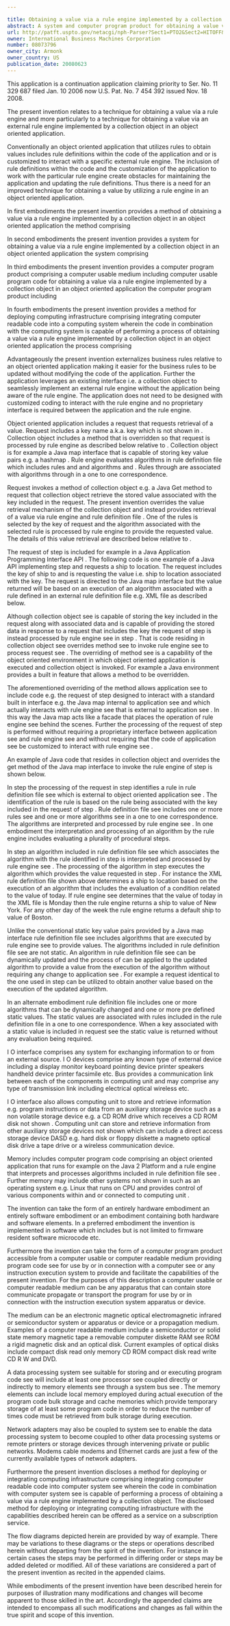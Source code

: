 ```yaml
---

title: Obtaining a value via a rule engine implemented by a collection object
abstract: A system and computer program product for obtaining a value via a rule engine implemented by a collection object associated with an object-oriented application. A request for the value includes a key, is received from the application, and is directed to a method of the collection object. The collection object is capable of storing the key and associated data, and providing the data in response to receiving the request. An overriding of the method of the collection object replaces the provision of the data by the collection object with a processing of the request by a rule engine external to the application. The rule is identified in a rule definition file external to the application based on an association between the rule and the key. An algorithm associated with the rule and included in the rule definition file is executed to provide the requested value.
url: http://patft.uspto.gov/netacgi/nph-Parser?Sect1=PTO2&Sect2=HITOFF&p=1&u=%2Fnetahtml%2FPTO%2Fsearch-adv.htm&r=1&f=G&l=50&d=PALL&S1=08073796&OS=08073796&RS=08073796
owner: International Business Machines Corporation
number: 08073796
owner_city: Armonk
owner_country: US
publication_date: 20080623
---
```

This application is a continuation application claiming priority to Ser. No. 11 329 687 filed Jan. 10 2006 now U.S. Pat. No. 7 454 392 issued Nov. 18 2008.

The present invention relates to a technique for obtaining a value via a rule engine and more particularly to a technique for obtaining a value via an external rule engine implemented by a collection object in an object oriented application.

Conventionally an object oriented application that utilizes rules to obtain values includes rule definitions within the code of the application and or is customized to interact with a specific external rule engine. The inclusion of rule definitions within the code and the customization of the application to work with the particular rule engine create obstacles for maintaining the application and updating the rule definitions. Thus there is a need for an improved technique for obtaining a value by utilizing a rule engine in an object oriented application.

In first embodiments the present invention provides a method of obtaining a value via a rule engine implemented by a collection object in an object oriented application the method comprising 

In second embodiments the present invention provides a system for obtaining a value via a rule engine implemented by a collection object in an object oriented application the system comprising 

In third embodiments the present invention provides a computer program product comprising a computer usable medium including computer usable program code for obtaining a value via a rule engine implemented by a collection object in an object oriented application the computer program product including 

In fourth embodiments the present invention provides a method for deploying computing infrastructure comprising integrating computer readable code into a computing system wherein the code in combination with the computing system is capable of performing a process of obtaining a value via a rule engine implemented by a collection object in an object oriented application the process comprising 

Advantageously the present invention externalizes business rules relative to an object oriented application making it easier for the business rules to be updated without modifying the code of the application. Further the application leverages an existing interface i.e. a collection object to seamlessly implement an external rule engine without the application being aware of the rule engine. The application does not need to be designed with customized coding to interact with the rule engine and no proprietary interface is required between the application and the rule engine.

Object oriented application includes a request that requests retrieval of a value. Request includes a key name a.k.a. key which is not shown in . Collection object includes a method that is overridden so that request is processed by rule engine as described below relative to . Collection object is for example a Java map interface that is capable of storing key value pairs e.g. a hashmap . Rule engine evaluates algorithms in rule definition file which includes rules and and algorithms and . Rules through are associated with algorithms through in a one to one correspondence.

Request invokes a method of collection object e.g. a Java Get method to request that collection object retrieve the stored value associated with the key included in the request. The present invention overrides the value retrieval mechanism of the collection object and instead provides retrieval of a value via rule engine and rule definition file . One of the rules is selected by the key of request and the algorithm associated with the selected rule is processed by rule engine to provide the requested value. The details of this value retrieval are described below relative to .

The request of step is included for example in a Java Application Programming Interface API . The following code is one example of a Java API implementing step and requests a ship to location. The request includes the key of ship to and is requesting the value i.e. ship to location associated with the key. The request is directed to the Java map interface but the value returned will be based on an execution of an algorithm associated with a rule defined in an external rule definition file e.g. XML file as described below.

Although collection object see is capable of storing the key included in the request along with associated data and is capable of providing the stored data in response to a request that includes the key the request of step is instead processed by rule engine see in step . That is code residing in collection object see overrides method see to invoke rule engine see to process request see . The overriding of method see is a capability of the object oriented environment in which object oriented application is executed and collection object is invoked. For example a Java environment provides a built in feature that allows a method to be overridden.

The aforementioned overriding of the method allows application see to include code e.g. the request of step designed to interact with a standard built in interface e.g. the Java map internal to application see and which actually interacts with rule engine see that is external to application see . In this way the Java map acts like a facade that places the operation of rule engine see behind the scenes. Further the processing of the request of step is performed without requiring a proprietary interface between application see and rule engine see and without requiring that the code of application see be customized to interact with rule engine see .

An example of Java code that resides in collection object and overrides the get method of the Java map interface to invoke the rule engine of step is shown below.

In step the processing of the request in step identifies a rule in rule definition file see which is external to object oriented application see . The identification of the rule is based on the rule being associated with the key included in the request of step . Rule definition file see includes one or more rules see and one or more algorithms see in a one to one correspondence. The algorithms are interpreted and processed by rule engine see . In one embodiment the interpretation and processing of an algorithm by the rule engine includes evaluating a plurality of procedural steps.

In step an algorithm included in rule definition file see which associates the algorithm with the rule identified in step is interpreted and processed by rule engine see . The processing of the algorithm in step executes the algorithm which provides the value requested in step . For instance the XML rule definition file shown above determines a ship to location based on the execution of an algorithm that includes the evaluation of a condition related to the value of today. If rule engine see determines that the value of today in the XML file is Monday then the rule engine returns a ship to value of New York. For any other day of the week the rule engine returns a default ship to value of Boston. 

Unlike the conventional static key value pairs provided by a Java map interface rule definition file see includes algorithms that are executed by rule engine see to provide values. The algorithms included in rule definition file see are not static. An algorithm in rule definition file see can be dynamically updated and the process of can be applied to the updated algorithm to provide a value from the execution of the algorithm without requiring any change to application see . For example a request identical to the one used in step can be utilized to obtain another value based on the execution of the updated algorithm.

In an alternate embodiment rule definition file includes one or more algorithms that can be dynamically changed and one or more pre defined static values. The static values are associated with rules included in the rule definition file in a one to one correspondence. When a key associated with a static value is included in request see the static value is returned without any evaluation being required.

I O interface comprises any system for exchanging information to or from an external source. I O devices comprise any known type of external device including a display monitor keyboard pointing device printer speakers handheld device printer facsimile etc. Bus provides a communication link between each of the components in computing unit and may comprise any type of transmission link including electrical optical wireless etc.

I O interface also allows computing unit to store and retrieve information e.g. program instructions or data from an auxiliary storage device such as a non volatile storage device e.g. a CD ROM drive which receives a CD ROM disk not shown . Computing unit can store and retrieve information from other auxiliary storage devices not shown which can include a direct access storage device DASD e.g. hard disk or floppy diskette a magneto optical disk drive a tape drive or a wireless communication device.

Memory includes computer program code comprising an object oriented application that runs for example on the Java 2 Platform and a rule engine that interprets and processes algorithms included in rule definition file see . Further memory may include other systems not shown in such as an operating system e.g. Linux that runs on CPU and provides control of various components within and or connected to computing unit .

The invention can take the form of an entirely hardware embodiment an entirely software embodiment or an embodiment containing both hardware and software elements. In a preferred embodiment the invention is implemented in software which includes but is not limited to firmware resident software microcode etc.

Furthermore the invention can take the form of a computer program product accessible from a computer usable or computer readable medium providing program code see for use by or in connection with a computer see or any instruction execution system to provide and facilitate the capabilities of the present invention. For the purposes of this description a computer usable or computer readable medium can be any apparatus that can contain store communicate propagate or transport the program for use by or in connection with the instruction execution system apparatus or device.

The medium can be an electronic magnetic optical electromagnetic infrared or semiconductor system or apparatus or device or a propagation medium. Examples of a computer readable medium include a semiconductor or solid state memory magnetic tape a removable computer diskette RAM see ROM a rigid magnetic disk and an optical disk. Current examples of optical disks include compact disk read only memory CD ROM compact disk read write CD R W and DVD.

A data processing system see suitable for storing and or executing program code see will include at least one processor see coupled directly or indirectly to memory elements see through a system bus see . The memory elements can include local memory employed during actual execution of the program code bulk storage and cache memories which provide temporary storage of at least some program code in order to reduce the number of times code must be retrieved from bulk storage during execution.

Network adapters may also be coupled to system see to enable the data processing system to become coupled to other data processing systems or remote printers or storage devices through intervening private or public networks. Modems cable modems and Ethernet cards are just a few of the currently available types of network adapters.

Furthermore the present invention discloses a method for deploying or integrating computing infrastructure comprising integrating computer readable code into computer system see wherein the code in combination with computer system see is capable of performing a process of obtaining a value via a rule engine implemented by a collection object. The disclosed method for deploying or integrating computing infrastructure with the capabilities described herein can be offered as a service on a subscription service.

The flow diagrams depicted herein are provided by way of example. There may be variations to these diagrams or the steps or operations described herein without departing from the spirit of the invention. For instance in certain cases the steps may be performed in differing order or steps may be added deleted or modified. All of these variations are considered a part of the present invention as recited in the appended claims.

While embodiments of the present invention have been described herein for purposes of illustration many modifications and changes will become apparent to those skilled in the art. Accordingly the appended claims are intended to encompass all such modifications and changes as fall within the true spirit and scope of this invention.


